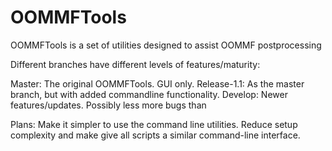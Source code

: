 OOMMFTools
==========

OOMMFTools is a set of utilities designed to assist OOMMF postprocessing

Different branches have different levels of features/maturity:

Master: The original OOMMFTools. GUI only.
Release-1.1: As the master branch, but with added commandline functionality.
Develop: Newer features/updates. Possibly less more bugs than

Plans:
Make it simpler to use the command line utilities. Reduce setup complexity and 
make give all scripts a similar command-line interface.


